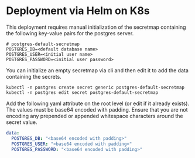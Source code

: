 # Deployment via Helm on K8s

This deployment requires manual initialization of the secretmap containing the following key-value pairs for the
postgres server.

````properties
# postgres-default-secretmap
POSTGRES_DB=<default database name>
POSTGRES_USER=<initial user name>
POSTGRES_PASSWORD=<initial user password>
````

You can initialize an empty secretmap via cli and then edit it to add the data containing the secrets.

````shell
kubectl -n postgres create secret generic postgres-default-secretmap
kubectl -n postgres edit secret postgres-default-secretmap
````

Add the following yaml attribute on the root level (or edit if it already exists).
The values must be base64 encoded with padding. Ensure that you are not encoding any prepended or appended whitespace
characters around the secret value.

````yaml
data:
  POSTGRES_DB: "<base64 encoded with padding>"
  POSTGRES_USER: "<base64 encoded with padding>"
  POSTGRES_PASSWORD: "<base64 encoded with padding>"
````